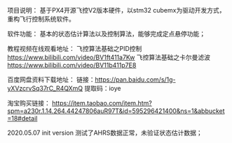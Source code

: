 项目说明：
基于PX4开源飞控V2版本硬件，以stm32 cubemx为驱动开发方式，重构飞行控制系统软件。

软件功能：
基本的状态估计算法以及控制算法，能够完成定点悬停功能；

教程视频在线观看地址：
飞控算法基础之PID控制 
https://www.bilibili.com/video/BV1ft411a7Kw
飞控算法基础之卡尔曼滤波
https://www.bilibili.com/video/BV11b411p7E8


百度网盘资料下载地址：
链接：https://pan.baidu.com/s/1g-yXVzcrvSq37rC_R4QXmQ 
提取码：ioye

淘宝购买链接：
https://item.taobao.com/item.htm?spm=a230r.1.14.264.44247806auR97T&id=595296421400&ns=1&abbucket=18#detail

2020.05.07
init version 
测试了AHRS数据正常，未验证状态估计数据；
